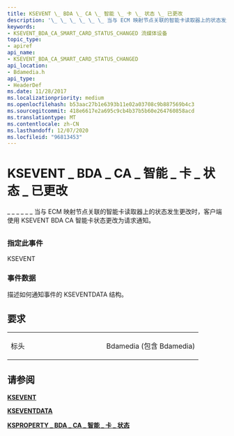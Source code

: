 ```yaml
---
title: KSEVENT \_ BDA \_ CA \_ 智能 \_ 卡 \_ 状态 \_ 已更改
description: '\_ \_ \_ \_ \_ \_ 当与 ECM 映射节点关联的智能卡读取器上的状态发生更改时，客户端使用 KSEVENT BDA CA 智能卡状态更改为请求通知。'
keywords:
- KSEVENT_BDA_CA_SMART_CARD_STATUS_CHANGED 流媒体设备
topic_type:
- apiref
api_name:
- KSEVENT_BDA_CA_SMART_CARD_STATUS_CHANGED
api_location:
- Bdamedia.h
api_type:
- HeaderDef
ms.date: 11/28/2017
ms.localizationpriority: medium
ms.openlocfilehash: b53aac27b1e6393b11e02a03708c9b887569b4c3
ms.sourcegitcommit: 418e6617e2a695c9cb4b37b5b60e264760858acd
ms.translationtype: MT
ms.contentlocale: zh-CN
ms.lasthandoff: 12/07/2020
ms.locfileid: "96813453"
---
```

# <a name="ksevent_bda_ca_smart_card_status_changed"></a>KSEVENT \_ BDA \_ CA \_ 智能 \_ 卡 \_ 状态 \_ 已更改


\_ \_ \_ \_ \_ \_ 当与 ECM 映射节点关联的智能卡读取器上的状态发生更改时，客户端使用 KSEVENT BDA CA 智能卡状态更改为请求通知。

## <span id="ddk_ksevent_bda_ca_smart_card_status_changed_ks"></span><span id="DDK_KSEVENT_BDA_CA_SMART_CARD_STATUS_CHANGED_KS"></span>


### <a name="span-idspecifying_this_eventspanspan-idspecifying_this_eventspanspecifying-this-event"></a><span id="specifying_this_event"></span><span id="SPECIFYING_THIS_EVENT"></span>指定此事件

KSEVENT

### <a name="span-idevent_dataspanspan-idevent_dataspanevent-data"></a><span id="event_data"></span><span id="EVENT_DATA"></span>事件数据

描述如何通知事件的 KSEVENTDATA 结构。

<a name="requirements"></a>要求
------------

<table>
<colgroup>
<col width="50%" />
<col width="50%" />
</colgroup>
<tbody>
<tr class="odd">
<td><p>标头</p></td>
<td>Bdamedia (包含 Bdamedia) </td>
</tr>
</tbody>
</table>

## <a name="see-also"></a>请参阅


[**KSEVENT**](/previous-versions/ff561744(v=vs.85))

[**KSEVENTDATA**](/windows-hardware/drivers/ddi/ks/ns-ks-kseventdata)

[**KSPROPERTY \_ BDA \_ CA \_ 智能 \_ 卡 \_ 状态**](ksproperty-bda-ca-smart-card-status.md)

 

